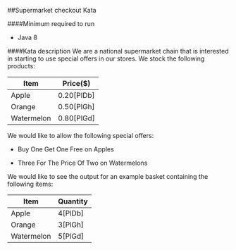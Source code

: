 ##Supermarket checkout Kata

####Minimum required to run
* Java 8
 
 
 ####Kata description
 We are a national supermarket chain that is interested in starting to use special offers in our stores. We stock the following products:
 
 | Item | Price($) |
 | ------ | ------ |
 | Apple | 0.20[PlDb] |
 | Orange | 0.50[PlGh] |
 | Watermelon | 0.80[PlGd] |
 
 
 We would like to allow the following special offers: 
 
 * Buy One Get One Free on Apples 
 
 * Three For The Price Of Two on Watermelons
 
 We would like to see the output for an example basket containing the following items: 
 
  | Item | Quantity |
   | ------ | ------ |
   | Apple | 4[PlDb] |
   | Orange | 3[PlGh] |
   | Watermelon | 5[PlGd] |